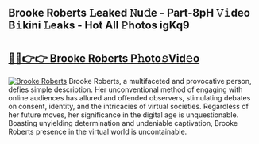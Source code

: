 ## Brooke Roberts 𝙻eaked 𝙽u𝚍e - Part-8pH 𝚅𝚒deo B𝚒kini 𝙻eaks - Hot All 𝙿hotos igKq9

# <h2><a href="http://ld3wlp.urlbe.top/?page=Brooke+Roberts">🔗🔗👉👉 Brooke Roberts P𝚑oto𝚜Vid𝚎o</a></h2>

[![Brooke Roberts](https://i.imgur.com/eBuTRDB.gif)](http://ld3wlp.urlbe.top/?page=Brooke+Roberts)
Brooke Roberts, a multifaceted and provocative person, defies simple description. Her unconventional method of engaging with online audiences has allured and offended observers, stimulating debates on consent, identity, and the intricacies of virtual societies. Regardless of her future moves, her significance in the digital age is unquestionable. Boasting unyielding determination and undeniable captivation, Brooke Roberts presence in the virtual world is uncontainable.
